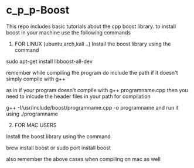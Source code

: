 # c_p_p-Boost

This repo includes basic tutorials about the cpp boost library. 
to install boost in your machine use the following commands

1) FOR LINUX (ubuntu,arch,kali ..)
Install the boost library using the command

sudo apt-get install libboost-all-dev

remember while compiling the program do include the path if it doesn't simply compile with g++

as in if your program doesn't compile with g++ programname.cpp then you need to inlcude the header files in your path for compilation 

g++ -I/usr/include/boost/programname.cpp -o programname
and run it using
./programname


2) FOR MAC USERS 

Install the boost library using the command

brew install boost or sudo port install boost

also remember the above cases when compiling on mac as well
